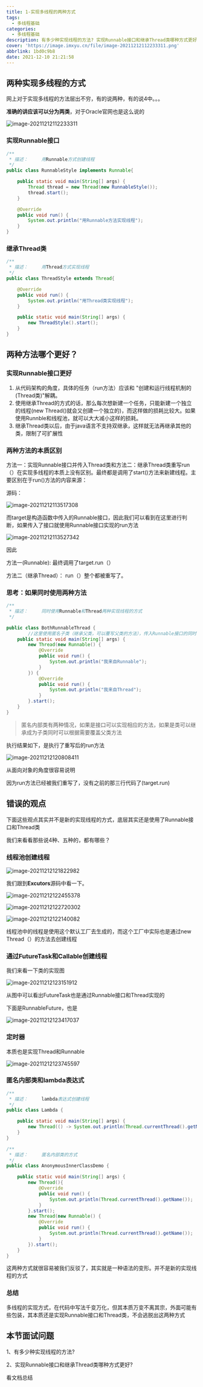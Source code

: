 ```yaml
---
title: 1-实现多线程的两种方式
tags:
  - 多线程基础
categories:
  - 多线程基础
description: 有多少种实现线程的方法? 实现Runnable接口和继承Thread类哪种方式更好?
cover: 'https://image.imxyu.cn/file/image-20211212112233311.png'
abbrlink: 1bd0c9b8
date: 2021-12-10 21:21:58
---
```


## 两种实现多线程的方式

网上对于实现多线程的方法层出不穷，有的说两种，有的说4中。。。

**准确的讲应该可以分为两类**，对于Oracle官网也是这么说的

![image-20211212112233311](https://image.imxyu.cn/file/image-20211212112233311.png)

### 实现Runnable接口

```java
/**
 * 描述：     用Runnable方式创建线程
 */
public class RunnableStyle implements Runnable{

    public static void main(String[] args) {
        Thread thread = new Thread(new RunnableStyle());
        thread.start();
    }

    @Override
    public void run() {
        System.out.println("用Runnable方法实现线程");
    }
}

```

### 继承Thread类

```java
/**
 * 描述：     用Thread方式实现线程
 */
public class ThreadStyle extends Thread{

    @Override
    public void run() {
        System.out.println("用Thread类实现线程");
    }

    public static void main(String[] args) {
        new ThreadStyle().start();
    }
}

```

## 两种方法哪个更好？

### 实现Runnable接口更好 

1. 从代码架构的角度，具体的任务（run方法）应该和 "创建和运行线程机制的(Thread类)"解耦。
2. 使用继承Thread的方式的话，那么每次想新建一个任务，只能新建一个独立的线程(new Thread()就会又创建一个独立的)，而这样做的损耗比较大。如果使用Runnble和线程池，就可以大大减小这样的损耗。
3. 继承Thread类以后，由于java语言不支持双继承，这样就无法再继承其他的类，限制了可扩展性

### 两种方法的本质区别

方法一：实现Runnable接口并传入Thread类和方法二：继承Thread类重写run（）在实现多线程的本质上没有区别。最终都是调用了start()方法来新建线程。主要区别在于run()方法的内容来源：

源码：



![image-20211212113517308](https://image.imxyu.cn/file/image-20211212113517308.png)

而target是构造函数中传入的Runnable接口，因此我们可以看到在这里进行判断，如果传入了接口就使用Runnable接口实现的run方法

![image-20211212113527342](https://image.imxyu.cn/file/image-20211212113527342.png)

因此

方法一(Runnable): 最终调用了target.run（）

方法二（继承Thread）： run（）整个都被重写了。

### 思考：如果同时使用两种方法

```java
/**
 * 描述：     同时使用Runnable和Thread两种实现线程的方式
 */

public class BothRunnableThread {
        //这里使用匿名子类（继承父类，可以覆写父类的方法），传入Runnable接口的同时重写了Thread的run方法
    public static void main(String[] args) {
        new Thread(new Runnable() {
            @Override 
            public void run() {
                System.out.println("我来自Runnable");
            }
        }) {
            @Override
            public void run() {
                System.out.println("我来自Thread");
            }
        }.start();
    }
}

```

> 匿名内部类有两种情况，如果是接口可以实现相应的方法，如果是类可以继承成为子类同时可以根据需要覆盖父类方法

执行结果如下，是执行了重写后的run方法

![image-20211212120808411](https://image.imxyu.cn/file/image-20211212120808411.png)



从面向对象的角度很容易说明

因为run方法已经被我们重写了，没有之前的那三行代码了(target.run) 

## 错误的观点

下面这些观点其实并不是新的实现线程的方式，底层其实还是使用了Runnable接口和Thread类

我们来看看那些说4种、五种的，都有哪些？

### 线程池创建线程

![image-20211212121822982](https://image.imxyu.cn/file/image-20211212121822982.png)

我们跟到**Excutors**源码中看一下。

![image-20211212122455378](https://image.imxyu.cn/file/image-20211212122455378.png)

![image-20211212122720302](https://image.imxyu.cn/file/image-20211212122720302.png)

![image-20211212122140082](https://image.imxyu.cn/file/image-20211212122140082.png)

线程池中的线程是使用这个默认工厂去生成的，而这个工厂中实际也是通过new Thread（）的方法去创建线程



### 通过FutureTask和Callable创建线程

我们来看一下类的实现图

![image-20211212123151912](https://image.imxyu.cn/file/image-20211212123151912.png)

从图中可以看出FutureTask也是通过Runnable接口和Thread实现的

下面是RunnableFuture，也是

![image-20211212123417037](https://image.imxyu.cn/file/image-20211212123417037.png)

### 定时器

本质也是实现Thread和Runnable

![image-20211212123745597](https://image.imxyu.cn/file/image-20211212123745597.png)

### 匿名内部类和lambda表达式

```java
/**
 * 描述：     lambda表达式创建线程
 */
public class Lambda {

    public static void main(String[] args) {
        new Thread(() -> System.out.println(Thread.currentThread().getName())).start();
    }
}

```

```java
/**
 * 描述：     匿名内部类的方式
 */
public class AnonymousInnerClassDemo {

    public static void main(String[] args) {
        new Thread(){
            @Override
            public void run() {
                System.out.println(Thread.currentThread().getName());
            }
        }.start();
        new Thread(new Runnable() {
            @Override
            public void run() {
                System.out.println(Thread.currentThread().getName());
            }
        }).start();
    }
}
```

这两种方式就很容易被我们反驳了，其实就是一种语法的变形。并不是新的实现线程的方式

### 总结

多线程的实现方式，在代码中写法千变万化，但其本质万变不离其宗，外面可能有些包装，其本质还是实现Runnable接口和Thread类，不会逃脱出这两种方式 

 ## 本节面试问题

1、有多少种实现线程的方法?

2、实现Runnable接口和继承Thread类哪种方式更好?

看文档总结